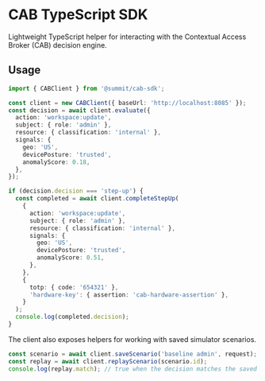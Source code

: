 
# CAB TypeScript SDK

Lightweight TypeScript helper for interacting with the Contextual Access Broker (CAB) decision engine.

## Usage

```ts
import { CABClient } from '@summit/cab-sdk';

const client = new CABClient({ baseUrl: 'http://localhost:8085' });
const decision = await client.evaluate({
  action: 'workspace:update',
  subject: { role: 'admin' },
  resource: { classification: 'internal' },
  signals: {
    geo: 'US',
    devicePosture: 'trusted',
    anomalyScore: 0.18,
  },
});

if (decision.decision === 'step-up') {
  const completed = await client.completeStepUp(
    {
      action: 'workspace:update',
      subject: { role: 'admin' },
      resource: { classification: 'internal' },
      signals: {
        geo: 'US',
        devicePosture: 'trusted',
        anomalyScore: 0.51,
      },
    },
    {
      totp: { code: '654321' },
      'hardware-key': { assertion: 'cab-hardware-assertion' },
    }
  );
  console.log(completed.decision);
}
```

The client also exposes helpers for working with saved simulator scenarios.
```ts
const scenario = await client.saveScenario('baseline admin', request);
const replay = await client.replayScenario(scenario.id);
console.log(replay.match); // true when the decision matches the saved outcome
```
